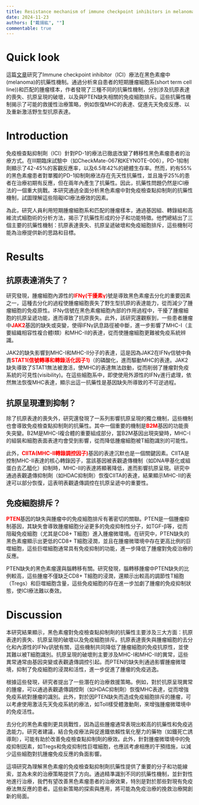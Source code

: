 ```yaml
---
title: Resistance mechanism of immune checkpoint inhibitors in melanoma
date: 2024-11-23
authors: ["戴揚紘", ""]
commentable: true
---
```

<!--more-->
# Quick look
這篇[文章](https://www.nature.com/articles/s41467-023-36979-y)研究了Immune checkpoint inhibitor（ICI）療法在黑色素瘤中(melanoma)的抗藥性機制。通過分析來自患者的短期腫瘤細胞系(short term cell line))和匹配的腫瘤樣本，作者發現了三種不同的抗藥性機制，分別涉及抗原表達的喪失、抗原呈現的破壞，以及與PTEN缺失相關的免疫細胞排斥。這些抗藥性機制揭示了可能的救援性治療策略，例如恢復MHC的表達、促進先天免疫反應、以及重新激活野生型抗原表達。
# Introduction
免疫檢查點抑制劑（ICI）針對PD-1的療法已徹底改變了轉移性黑色素瘤患者的治療方式。在III期臨床試驗中（如CheckMate-067和KEYNOTE-006），PD-1抑制劑顯示了42-45%的客觀反應率，以及6.5年42%的總體生存率。然而，約有55%的黑色素瘤患者對單獨的PD-1抑制劑療法存在先天性抗藥性，並且幾乎25%的患者在治療初期有反應，但在兩年內產生了抗藥性。因此，抗藥性問題仍然是ICI療法的一個重大挑戰。本研究通過全面分析黑色素瘤中對免疫檢查點抑制劑的抗藥性機制，試圖理解這些阻礙ICI療法療效的因素。

為此，研究人員利用短期腫瘤細胞系和匹配的腫瘤樣本，通過基因組、轉錄組和高維流式細胞術的分析方法，揭示了抗藥性形成的分子和功能特徵。他們總結出了三個主要的抗藥性機制：抗原表達喪失、抗原呈遞破壞和免疫細胞排斥，這些機制可能為治療提供新的思路和目標。

# Results
## 抗原表達消失了？
研究發現，腫瘤細胞內源性的<span style="color: red; font-weight: bold">IFNγ(干擾素γ</span>)號是導致黑色素瘤去分化的重要因素之一，這種去分化的過程使腫瘤細胞喪失了野生型抗原的表達能力，從而減少了腫瘤細胞的免疫原性。IFNγ信號在黑色素瘤細胞內部的作用過程中，干擾了腫瘤細胞的抗原呈遞功能，進而導致了抗原喪失。此外，該研究還觀察到，一些患者腫瘤中<span style="color: red; font-weight: bold">JAK2</span>基因的缺失或突變，使得IFNγ訊息路徑被中斷，進一步影響了MHC-I（主要組織相容性複合體I類）和MHC-II的表達，從而使腫瘤細胞更難被免疫系統辨識。

JAK2的缺失影響到MHC-I和MHC-II分子的表達，這是因為JAK2在IFNγ信號中負責<span style="color: red; font-weight: bold">STAT1(信號轉導和轉錄活化因子1)</span>（的磷酸化，進而驅動MHC的表達。JAK2缺失導致了STAT1無法被激活，使MHC的表達無法啟動，從而削弱了腫瘤對免疫系統的可見性(visibility)。在這些細胞系中，即使使用外源性的IFNγ進行處理，依然無法恢復MHC表達，顯示出這一抗藥性是基因缺失所導致的不可逆過程。

## 抗原呈現遭到抑制？
除了抗原表達的喪失外，研究還發現了一系列影響抗原呈現的獨立機制，這些機制也會導致免疫檢查點抑制劑的抗藥性。其中一個重要的機制是<span style="color: red; font-weight: bold">B2M</span>基因的功能喪失突變。B2M是MHC-I複合體的重要組成部分，當B2M基因出現突變時，MHC-I的組裝和細胞表面表達均會受到影響，從而降低腫瘤細胞被T細胞識別的可能性。

此外，<span style="color: red; font-weight: bold">CIITA(MHC-II轉錄調控因子)</span>基因的表達沉默也是一個關鍵因素。CIITA是控制MHC-II表達的核心轉錄因子，當該基因被表觀遺傳機制（如DNA甲基化或組蛋白去乙醯化）抑制時，MHC-II的表達將顯著降低，進而影響抗原呈現。研究中通過表觀遺傳抑制劑（如HDAC抑制劑）恢復CIITA的表達，結果顯示MHC-II的表達可以部分恢復，這表明表觀遺傳調控在抗原呈遞中的重要性。

## 免疫細胞排斥？
<span style="color: red; font-weight: bold">PTEN</span>基因的缺失與腫瘤中的免疫細胞排斥有著密切的關聯。PTEN是一個腫瘤抑制基因，其缺失會導致腫瘤細胞分泌更多的免疫抑制性分子，如TGF-β等，從而阻礙免疫細胞（尤其是CD8+ T細胞）進入腫瘤微環境。在研究中，PTEN缺失的黑色素瘤顯示出更低的CD8+ T細胞浸潤，並且在腫瘤微環境中存在更高比例的巨噬細胞，這些巨噬細胞通常具有免疫抑制的功能，進一步降低了腫瘤對免疫治療的反應。

PTEN缺失的黑色素瘤還與腦轉移有關。研究發現，腦轉移腫瘤中PTEN缺失的比例較高，這些腫瘤不僅缺乏CD8+ T細胞的浸潤，還顯示出較高的調節性T細胞（Tregs）和巨噬細胞含量，這些免疫細胞的存在進一步加劇了腫瘤的免疫抑制狀態，使ICI療法難以奏效。

# Discussion
本研究結果顯示，黑色素瘤對免疫檢查點抑制劑的抗藥性主要涉及三大方面：抗原表達的喪失、抗原呈現的破壞以及免疫細胞排斥。抗原表達喪失與腫瘤細胞的去分化和內源性的IFNγ訊號有關，這些機制共同降低了腫瘤細胞的免疫抗原性，並使其難以被T細胞識別。抗原呈現的破壞則主要涉及MHC-I和MHC-II的異常，這些異常通常由基因突變或表觀遺傳調控引起。而PTEN的缺失則通過影響腫瘤微環境，抑制了免疫細胞的浸潤和活性，進一步促進了腫瘤的免疫逃逸。

根據這些發現，研究者提出了一些潛在的治療救援策略。例如，對於抗原呈現異常的腫瘤，可以通過表觀遺傳調控劑（如HDAC抑制劑）恢復MHC表達，從而增強免疫系統對腫瘤的識別。此外，對於因PTEN缺失而造成免疫細胞排斥的腫瘤，可以考慮使用激活先天免疫系統的療法，如Toll樣受體激動劑，來增強腫瘤微環境中的免疫活性。

去分化的黑色素瘤則更具挑戰性，因為這些腫瘤通常表現出較高的抗藥性和免疫逃逸能力。研究者建議，結合免疫療法與促進鐵依賴性氧化壓力的藥物（如鐵死亡誘導劑），可能有助於改善免疫檢查點抑制劑的療效。此外，針對腫瘤微環境中的免疫抑制因素，如Tregs和免疫抑制性巨噬細胞，也應該考慮相應的干預措施，以減少這些細胞對抗腫瘤免疫反應的負面影響。

這項研究為理解黑色素瘤的免疫檢查點抑制劑抗藥性提供了重要的分子和功能線索，並為未來的治療策略提供了方向。通過精準識別不同的抗藥性機制，並針對性地進行治療，我們有望改善黑色素瘤患者的治療效果，特別是對於那些對現有免疫療法無反應的患者。這些新策略的探索與應用，將可能為免疫治療的挽救治療開創新的局面。




